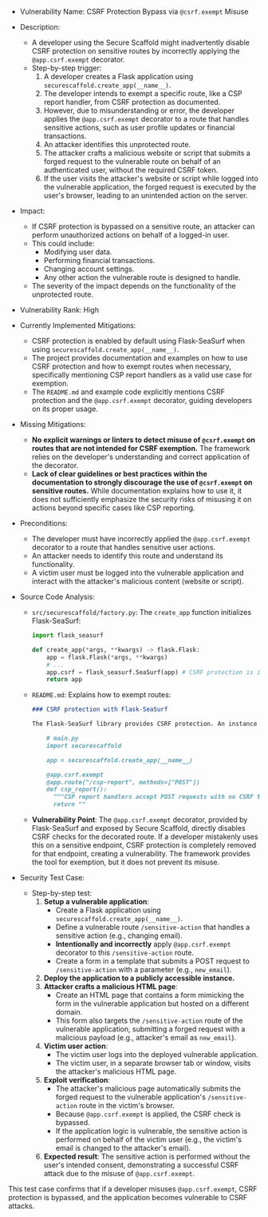 - Vulnerability Name: CSRF Protection Bypass via `@csrf.exempt` Misuse

- Description:
    - A developer using the Secure Scaffold might inadvertently disable CSRF protection on sensitive routes by incorrectly applying the `@app.csrf.exempt` decorator.
    - Step-by-step trigger:
        1. A developer creates a Flask application using `securescaffold.create_app(__name__)`.
        2. The developer intends to exempt a specific route, like a CSP report handler, from CSRF protection as documented.
        3. However, due to misunderstanding or error, the developer applies the `@app.csrf.exempt` decorator to a route that handles sensitive actions, such as user profile updates or financial transactions.
        4. An attacker identifies this unprotected route.
        5. The attacker crafts a malicious website or script that submits a forged request to the vulnerable route on behalf of an authenticated user, without the required CSRF token.
        6. If the user visits the attacker's website or script while logged into the vulnerable application, the forged request is executed by the user's browser, leading to an unintended action on the server.

- Impact:
    - If CSRF protection is bypassed on a sensitive route, an attacker can perform unauthorized actions on behalf of a logged-in user.
    - This could include:
        - Modifying user data.
        - Performing financial transactions.
        - Changing account settings.
        - Any other action the vulnerable route is designed to handle.
    - The severity of the impact depends on the functionality of the unprotected route.

- Vulnerability Rank: High

- Currently Implemented Mitigations:
    - CSRF protection is enabled by default using Flask-SeaSurf when using `securescaffold.create_app(__name__)`.
    - The project provides documentation and examples on how to use CSRF protection and how to exempt routes when necessary, specifically mentioning CSP report handlers as a valid use case for exemption.
    - The `README.md` and example code explicitly mentions CSRF protection and the `@app.csrf.exempt` decorator, guiding developers on its proper usage.

- Missing Mitigations:
    - **No explicit warnings or linters to detect misuse of `@csrf.exempt` on routes that are not intended for CSRF exemption.** The framework relies on the developer's understanding and correct application of the decorator.
    - **Lack of clear guidelines or best practices within the documentation to strongly discourage the use of `@csrf.exempt` on sensitive routes.** While documentation explains how to use it, it does not sufficiently emphasize the security risks of misusing it on actions beyond specific cases like CSP reporting.

- Preconditions:
    - The developer must have incorrectly applied the `@app.csrf.exempt` decorator to a route that handles sensitive user actions.
    - An attacker needs to identify this route and understand its functionality.
    - A victim user must be logged into the vulnerable application and interact with the attacker's malicious content (website or script).

- Source Code Analysis:
    - `src/securescaffold/factory.py`: The `create_app` function initializes Flask-SeaSurf:
      ```python
      import flask_seasurf

      def create_app(*args, **kwargs) -> flask.Flask:
          app = flask.Flask(*args, **kwargs)
          # ...
          app.csrf = flask_seasurf.SeaSurf(app) # CSRF protection is initialized here
          return app
      ```
    - `README.md`: Explains how to exempt routes:
      ```markdown
      ### CSRF protection with Flask-SeaSurf

      The Flask-SeaSurf library provides CSRF protection. An instance of `SeaSurf` is assigned to the Flask application as `app.csrf`. You can use this to decorate a request handler as exempt from CSRF protection:

          # main.py
          import securescaffold

          app = securescaffold.create_app(__name__)

          @app.csrf.exempt
          @app.route("/csp-report", methods=["POST"])
          def csp_report():
            """CSP report handlers accept POST requests with no CSRF token."""
            return ""
      ```
    - **Vulnerability Point**: The `@app.csrf.exempt` decorator, provided by Flask-SeaSurf and exposed by Secure Scaffold, directly disables CSRF checks for the decorated route. If a developer mistakenly uses this on a sensitive endpoint, CSRF protection is completely removed for that endpoint, creating a vulnerability. The framework provides the tool for exemption, but it does not prevent its misuse.

- Security Test Case:
    - Step-by-step test:
        1. **Setup a vulnerable application**:
            - Create a Flask application using `securescaffold.create_app(__name__)`.
            - Define a vulnerable route `/sensitive-action` that handles a sensitive action (e.g., changing email).
            - **Intentionally and incorrectly** apply `@app.csrf.exempt` decorator to this `/sensitive-action` route.
            - Create a form in a template that submits a POST request to `/sensitive-action` with a parameter (e.g., `new_email`).
        2. **Deploy the application to a publicly accessible instance.**
        3. **Attacker crafts a malicious HTML page**:
            - Create an HTML page that contains a form mimicking the form in the vulnerable application but hosted on a different domain.
            - This form also targets the `/sensitive-action` route of the vulnerable application, submitting a forged request with a malicious payload (e.g., attacker's email as `new_email`).
        4. **Victim user action**:
            - The victim user logs into the deployed vulnerable application.
            - The victim user, in a separate browser tab or window, visits the attacker's malicious HTML page.
        5. **Exploit verification**:
            - The attacker's malicious page automatically submits the forged request to the vulnerable application's `/sensitive-action` route in the victim's browser.
            - Because `@app.csrf.exempt` is applied, the CSRF check is bypassed.
            - If the application logic is vulnerable, the sensitive action is performed on behalf of the victim user (e.g., the victim's email is changed to the attacker's email).
        6. **Expected result**: The sensitive action is performed without the user's intended consent, demonstrating a successful CSRF attack due to the misuse of `@app.csrf.exempt`.

This test case confirms that if a developer misuses `@app.csrf.exempt`, CSRF protection is bypassed, and the application becomes vulnerable to CSRF attacks.
